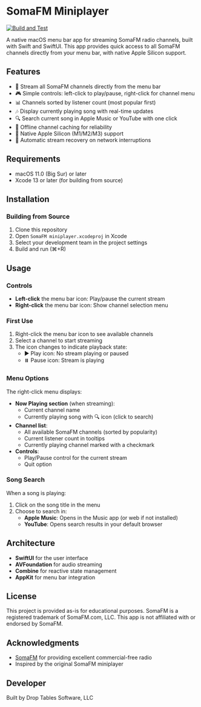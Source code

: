 # SomaFM Miniplayer

[![Build and Test](https://github.com/yourusername/somafm-miniplayer/actions/workflows/build-and-test.yml/badge.svg)](https://github.com/yourusername/somafm-miniplayer/actions/workflows/build-and-test.yml)

A native macOS menu bar app for streaming SomaFM radio channels, built with Swift and SwiftUI. This app provides quick access to all SomaFM channels directly from your menu bar, with native Apple Silicon support.

## Features

- 🎵 Stream all SomaFM channels directly from the menu bar
- 🎮 Simple controls: left-click to play/pause, right-click for channel menu
- 📊 Channels sorted by listener count (most popular first)
- 🎶 Display currently playing song with real-time updates
- 🔍 Search current song in Apple Music or YouTube with one click
- 💾 Offline channel caching for reliability
- 🎯 Native Apple Silicon (M1/M2/M3) support
- 🔄 Automatic stream recovery on network interruptions

## Requirements

- macOS 11.0 (Big Sur) or later
- Xcode 13 or later (for building from source)

## Installation

### Building from Source

1. Clone this repository
2. Open `SomaFM miniplayer.xcodeproj` in Xcode
3. Select your development team in the project settings
4. Build and run (⌘+R)

## Usage

### Controls

- **Left-click** the menu bar icon: Play/pause the current stream
- **Right-click** the menu bar icon: Show channel selection menu

### First Use

1. Right-click the menu bar icon to see available channels
2. Select a channel to start streaming
3. The icon changes to indicate playback state:
   - ▶️ Play icon: No stream playing or paused
   - ⏸️ Pause icon: Stream is playing

### Menu Options

The right-click menu displays:
- **Now Playing section** (when streaming):
  - Current channel name
  - Currently playing song with 🔍 icon (click to search)
- **Channel list**:
  - All available SomaFM channels (sorted by popularity)
  - Current listener count in tooltips
  - Currently playing channel marked with a checkmark
- **Controls**:
  - Play/Pause control for the current stream
  - Quit option

### Song Search

When a song is playing:
1. Click on the song title in the menu
2. Choose to search in:
   - **Apple Music**: Opens in the Music app (or web if not installed)
   - **YouTube**: Opens search results in your default browser

## Architecture

- **SwiftUI** for the user interface
- **AVFoundation** for audio streaming
- **Combine** for reactive state management
- **AppKit** for menu bar integration

## License

This project is provided as-is for educational purposes. SomaFM is a registered trademark of SomaFM.com, LLC. This app is not affiliated with or endorsed by SomaFM.

## Acknowledgments

- [SomaFM](https://somafm.com) for providing excellent commercial-free radio
- Inspired by the original SomaFM miniplayer

## Developer

Built by Drop Tables Software, LLC